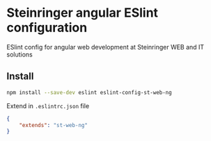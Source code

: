 # Steinringer angular ESlint configuration

ESlint config for angular web development at Steinringer WEB and IT solutions

## Install
```sh
npm install --save-dev eslint eslint-config-st-web-ng
```
Extend in ```.eslintrc.json``` file 
```json
{
    "extends": "st-web-ng"
}
```
